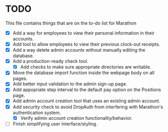 # TODO
This file contains things that are on the to-do list for Marathon

- [x] Add a way for employees to view their personal information in their accounts.
- [x] Add tool to allow employees to view their previous clock-out receipts.
- [X] Add a way delete admin accounts without manually editing the database.
- [X] Add a production-ready check tool.
    - [X] Add checks to make sure appropriate directories are writable.
- [X] Move the database import function inside the webpage body on all pages.
- [X] Add better input validation to the admin sign-up page.
- [X] Add appopriate step interval to the default pay option on the Positions page.
- [X] Add admin account creation tool that uses an existing admin account.
- [X] Add security check to avoid DropAuth from interfering with Marathon's authentication system.
    - [X] Verify admin account creation functionality/behavior.
- [ ] Finish simplifying user interface/styling.
